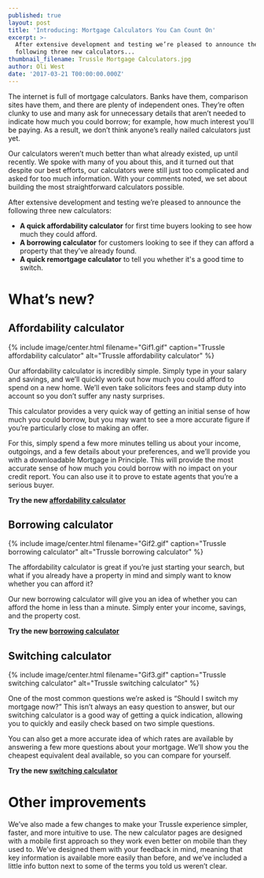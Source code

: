 ```yaml
---
published: true
layout: post
title: 'Introducing: Mortgage Calculators You Can Count On'
excerpt: >-
  After extensive development and testing we’re pleased to announce the
  following three new calculators...
thumbnail_filename: Trussle Mortgage Calculators.jpg
author: Oli West
date: '2017-03-21 T00:00:00.000Z'
---
```

The internet is full of mortgage calculators. Banks have them, comparison sites have them, and there are plenty of independent ones. They’re often clunky to use and many ask for unnecessary details that aren’t needed to indicate how much you could borrow; for example, how much interest you'll be paying. As a result, we don’t think anyone’s really nailed calculators just yet.

Our calculators weren’t much better than what already existed, up until recently. We spoke with many of you about this, and it turned out that despite our best efforts, our calculators were still just too complicated and asked for too much information. With your comments noted, we set about building the most straightforward calculators possible.

After extensive development and testing we’re pleased to announce the following three new calculators:
- **A quick affordability calculator** for first time buyers looking to see how much they could afford.
- **A borrowing calculator** for customers looking to see if they can afford a property that they’ve already found.
- **A quick remortgage calculator** to tell you whether it's a good time to switch.

# What’s new?

## Affordability calculator

{% include image/center.html filename="Gif1.gif" caption="Trussle affordability calculator" alt="Trussle affordability calculator" %}

Our affordability calculator is incredibly simple. Simply type in your salary and savings, and we’ll quickly work out how much you could afford to spend on a new home. We’ll even take solicitors fees and stamp duty into account so you don’t suffer any nasty surprises.

This calculator provides a very quick way of getting an initial sense of how much you could borrow, but you may want to see a more accurate figure if you’re particularly close to making an offer.

For this, simply spend a few more minutes telling us about your income, outgoings, and a few details about your preferences, and we’ll provide you with a downloadable Mortgage in Principle. This will provide the most accurate sense of how much you could borrow with no impact on your credit report. You can also use it to prove to estate agents that you’re a serious buyer.

**Try the new [affordability calculator](https://apply.trussle.com/affordability-calculator)**

## Borrowing calculator

{% include image/center.html filename="Gif2.gif" caption="Trussle borrowing calculator" alt="Trussle borrowing calculator" %}

The affordability calculator is great if you’re just starting your search, but what if you already have a property in mind and simply want to know whether you can afford it?

Our new borrowing calculator will give you an idea of whether you can afford the home in less than a minute. Simply enter your income, savings, and the property cost.

**Try the new [borrowing calculator](https://apply.trussle.com/affordability-calculator-offer-accepted)**

## Switching calculator

{% include image/center.html filename="Gif3.gif" caption="Trussle switching calculator" alt="Trussle switching calculator" %}

One of the most common questions we’re asked is “Should I switch my mortgage now?” This isn’t always an easy question to answer, but our switching calculator is a good way of getting a quick indication, allowing you to quickly and easily check based on two simple questions.

You can also get a more accurate idea of which rates are available by answering a few more questions about your mortgage. We’ll show you the cheapest equivalent deal available, so you can compare for yourself.

**Try the new [switching calculator](https://apply.trussle.com/remortgage-quick-check)**

# Other improvements

We’ve also made a few changes to make your Trussle experience simpler, faster, and more intuitive to use. The new calculator pages are designed with a mobile first approach so they work even better on mobile than they used to. We’ve designed them with your feedback in mind, meaning that key information is available more easily than before, and we’ve included a little info button next to some of the terms you told us weren’t clear.

